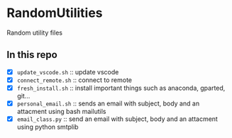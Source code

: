 # RandomUtilities

Random utility files

## In this repo

- [x]  `update_vscode.sh` :: update vscode
- [x]  `connect_remote.sh` :: connect to remote
- [x]  `fresh_install.sh` :: install important things such as anaconda, gparted, git...  
- [x]  `personal_email.sh` :: sends an email with subject, body and an attacment using bash mailutils
- [x]  `email_class.py`  :: send an email with subject, body and an attacment using python smtplib
